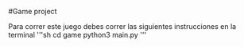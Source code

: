 #Game project

Para correr este juego debes correr las siguientes instrucciones en la terminal
'''sh
cd game
python3 main.py
'''